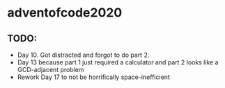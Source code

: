 # adventofcode2020

## TODO:
- Day 10. Got distracted and forgot to do part 2.
- Day 13 because part 1 just required a calculator and part 2 looks like a GCD-adjacent problem
- Rework Day 17 to not be horrifically space-inefficient